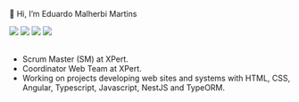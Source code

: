 👋 Hi, I’m Eduardo Malherbi Martins 

<div> 
  <a href="https://instagram.com/emalherbi" target="_blank"><img src="https://img.shields.io/badge/-Instagram-%23E4405F?style=for-the-badge&logo=instagram&logoColor=white" target="_blank"></a>
 <a href="https://discordapp.com/users/emalherbi" target="_blank"><img src="https://img.shields.io/badge/Discord-7289DA?style=for-the-badge&logo=discord&logoColor=white" target="_blank"></a> 
  <a href = "mailto:emalherbi@gmail.com"><img src="https://img.shields.io/badge/-Gmail-%23333?style=for-the-badge&logo=gmail&logoColor=white" target="_blank"></a>
  <a href="https://www.linkedin.com/in/emalherbi" target="_blank"><img src="https://img.shields.io/badge/-LinkedIn-%230077B5?style=for-the-badge&logo=linkedin&logoColor=white" target="_blank"></a> 
</div>

<br />
<ul>
  <li>Scrum Master (SM) at XPert.</li>
  <li>Coordinator Web Team at XPert.</li>
  <li>Working on projects developing web sites and systems with HTML, CSS, Angular, Typescript, Javascript, NestJS and TypeORM.</li>
</ul>
